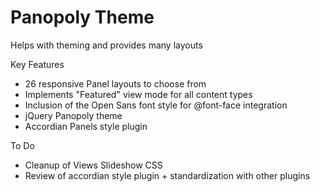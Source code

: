 Panopoly Theme
==============
Helps with theming and provides many layouts

Key Features
* 26 responsive Panel layouts to choose from
* Implements "Featured" view mode for all content types
* Inclusion of the Open Sans font style for @font-face integration
* jQuery Panopoly theme
* Accordian Panels style plugin

To Do
* Cleanup of Views Slideshow CSS
* Review of accordian style plugin + standardization with other plugins
